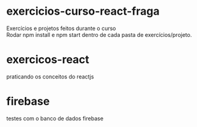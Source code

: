 # exercicios-curso-react-fraga
Exercícios e projetos feitos durante o curso<br/>
Rodar npm install e npm start dentro de cada pasta de exercícios/projeto.

# exercicos-react
praticando os conceitos do reactjs

# firebase
testes com o banco de dados firebase
